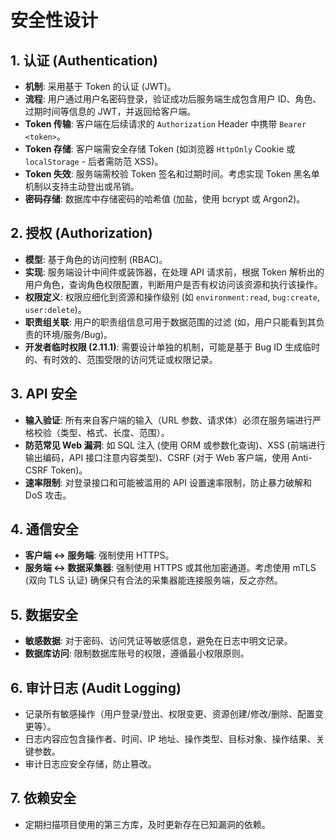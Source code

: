 # 安全性设计

## 1. 认证 (Authentication)

*   **机制**: 采用基于 Token 的认证 (JWT)。
*   **流程**: 用户通过用户名密码登录，验证成功后服务端生成包含用户 ID、角色、过期时间等信息的 JWT，并返回给客户端。
*   **Token 传输**: 客户端在后续请求的 `Authorization` Header 中携带 `Bearer <token>`。
*   **Token 存储**: 客户端需安全存储 Token (如浏览器 `HttpOnly` Cookie 或 `localStorage` - 后者需防范 XSS)。
*   **Token 失效**: 服务端需校验 Token 签名和过期时间。考虑实现 Token 黑名单机制以支持主动登出或吊销。
*   **密码存储**: 数据库中存储密码的哈希值 (加盐，使用 bcrypt 或 Argon2)。

## 2. 授权 (Authorization)

*   **模型**: 基于角色的访问控制 (RBAC)。
*   **实现**: 服务端设计中间件或装饰器，在处理 API 请求前，根据 Token 解析出的用户角色，查询角色权限配置，判断用户是否有权访问该资源和执行该操作。
*   **权限定义**: 权限应细化到资源和操作级别 (如 `environment:read`, `bug:create`, `user:delete`)。
*   **职责组关联**: 用户的职责组信息可用于数据范围的过滤 (如，用户只能看到其负责的环境/服务/Bug)。
*   **开发者临时权限 (2.11.1)**: 需要设计单独的机制，可能是基于 Bug ID 生成临时的、有时效的、范围受限的访问凭证或权限记录。

## 3. API 安全

*   **输入验证**: 所有来自客户端的输入（URL 参数、请求体）必须在服务端进行严格校验（类型、格式、长度、范围）。
*   **防范常见 Web 漏洞**: 如 SQL 注入 (使用 ORM 或参数化查询)、XSS (前端进行输出编码，API 接口注意内容类型)、CSRF (对于 Web 客户端，使用 Anti-CSRF Token)。
*   **速率限制**: 对登录接口和可能被滥用的 API 设置速率限制，防止暴力破解和 DoS 攻击。

## 4. 通信安全

*   **客户端 <-> 服务端**: 强制使用 HTTPS。
*   **服务端 <-> 数据采集器**: 强制使用 HTTPS 或其他加密通道。考虑使用 mTLS (双向 TLS 认证) 确保只有合法的采集器能连接服务端，反之亦然。

## 5. 数据安全

*   **敏感数据**: 对于密码、访问凭证等敏感信息，避免在日志中明文记录。
*   **数据库访问**: 限制数据库账号的权限，遵循最小权限原则。

## 6. 审计日志 (Audit Logging)

*   记录所有敏感操作（用户登录/登出、权限变更、资源创建/修改/删除、配置变更等）。
*   日志内容应包含操作者、时间、IP 地址、操作类型、目标对象、操作结果、关键参数。
*   审计日志应安全存储，防止篡改。

## 7. 依赖安全

*   定期扫描项目使用的第三方库，及时更新存在已知漏洞的依赖。 